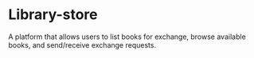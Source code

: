 # Library-store
A platform that allows users to list books for exchange, browse available books, and send/receive exchange requests.
